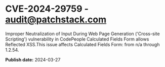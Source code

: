 # CVE-2024-29759 - audit@patchstack.com

Improper Neutralization of Input During Web Page Generation ('Cross-site Scripting') vulnerability in CodePeople Calculated Fields Form allows Reflected XSS.This issue affects Calculated Fields Form: from n/a through 1.2.54.



**Publish date:** 2024-03-27
